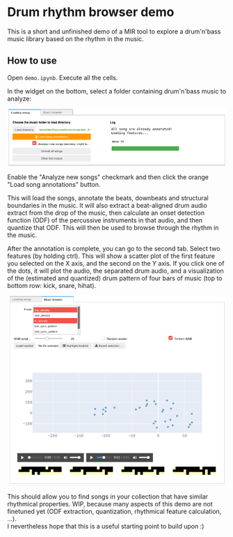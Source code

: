 # Drum rhythm browser demo

This is a short and unfinished demo of a MIR tool to explore a drum'n'bass music library based on the rhythm in the music.

## How to use

Open `demo.ipynb`. Execute all the cells.

In the widget on the bottom, select a folder containing drum'n'bass music to analyze:

![screenshot-annotate](docs/img/screenshot-annotate.png)

Enable the "Analyze new songs" checkmark and then click the orange "Load song annotations" button.

This will load the songs, annotate the beats, downbeats and structural boundaries in the music. It will also extract a beat-aligned drum audio extract from the drop of the music, then calculate an onset detection function (ODF) of the percussive instruments in that audio, and then quantize that ODF. This will then be used to browse through the rhythm in the music.

After the annotation is complete, you can go to the second tab. Select two features (by holding ctrl). This will show a scatter plot of the first feature you selected on the X axis, and the second on the Y axis. If you click one of the dots, it will plot the audio, the separated drum audio, and a visualization of the (estimated and quantized) drum pattern of four bars of music (top to bottom row: kick, snare, hihat).

![screenshot-annotate](docs/img/screenshot-browser.png)

This should allow you to find songs in your collection that have similar rhythmical properties. WIP, because many aspects of this demo are not finetuned yet (ODF extraction, quantization, rhythmical feature calculation, ...).  
I nevertheless hope that this is a useful starting point to build upon :)

